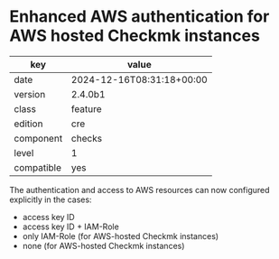 [//]: # (werk v2)
# Enhanced AWS authentication for AWS hosted Checkmk instances

key        | value
---------- | ---
date       | 2024-12-16T08:31:18+00:00
version    | 2.4.0b1
class      | feature
edition    | cre
component  | checks
level      | 1
compatible | yes

The authentication and access to AWS resources can now configured explicitly in the cases:

* access key ID
* access key ID + IAM-Role
* only IAM-Role (for AWS-hosted Checkmk instances)
* none (for AWS-hosted Checkmk instances)
